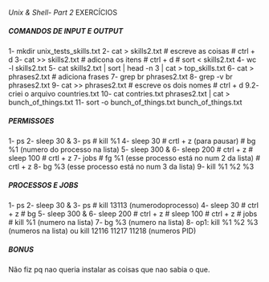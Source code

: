 _Unix & Shell- Part 2_
EXERCÍCIOS

##### COMANDOS DE INPUT E OUTPUT

1- mkdir unix_tests_skills.txt
2- cat > skills2.txt # escreve as coisas # ctrl + d
3- cat >> skills2.txt # adicona os itens # ctrl + d # sort < skills2.txt
4- wc -l skills2.txt
5- cat skills2.txt | sort | head -n 3 | cat > top_skills.txt
6- cat > phrases2.txt # adiciona frases
7- grep br phrases2.txt
8- grep -v br phrases2.txt
9- cat >> phrases2.txt # escreve os dois nomes # ctrl + d
9.2- criei o arquivo countries.txt
10- cat contries.txt phrases2.txt | cat > bunch_of_things.txt
11- sort -o bunch_of_things.txt bunch_of_things.txt

##### PERMISSOES

1- ps
2- sleep 30 &
3- ps # kill %1
4- sleep 30 # crtl + z (para pausar) # bg %1 (numero do processo na lista)
5- sleep 300 &
6- sleep 200 # ctrl + z # sleep 100 # crtl + z
7- jobs # fg %1 (esse processo está no num 2 da lista) # crtl + z
8- bg %3 (esse processo está no num 3 da lista)
9- kill %1 %2 %3

##### PROCESSOS E JOBS

1- ps
2- sleep 30 &
3- ps # kill 13113 (numerodoprocesso)
4- sleep 30 # ctrl + z # bg
5- sleep 300 &
6- sleep 200 # ctrl + z # sleep 100 # ctrl + z # jobs # kill %1 (numero na lista)
7- bg %3 (numero na lista)
8- op1: kill %1 %2 %3 (numeros na lista) ou kill 12116 11217 11218 (numeros PID)



##### BONUS
Não fiz pq nao queria instalar as coisas que nao sabia o que.